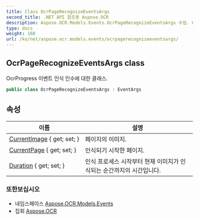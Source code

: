 ```yaml
---
title: Class OcrPageRecognizeEventsArgs
second_title: .NET API 참조용 Aspose.OCR
description: Aspose.OCR.Models.Events.OcrPageRecognizeEventsArgs 수업. OcrProgress 이벤트 인식 인수에 대한 클래스.
type: docs
weight: 160
url: /ko/net/aspose.ocr.models.events/ocrpagerecognizeeventsargs/
---
```

## OcrPageRecognizeEventsArgs class

OcrProgress 이벤트 인식 인수에 대한 클래스.

```csharp
public class OcrPageRecognizeEventsArgs : EventArgs
```

## 속성

| 이름 | 설명 |
| --- | --- |
| [CurrentImage](../../aspose.ocr.models.events/ocrpagerecognizeeventsargs/currentimage/) { get; set; } | 페이지의 이미지. |
| [CurrentPage](../../aspose.ocr.models.events/ocrpagerecognizeeventsargs/currentpage/) { get; set; } | 인식되기 시작한 페이지. |
| [Duration](../../aspose.ocr.models.events/ocrpagerecognizeeventsargs/duration/) { get; set; } | 인식 프로세스 시작부터 현재 이미지가 인식되는 순간까지의 시간입니다. |

### 또한보십시오

* 네임스페이스 [Aspose.OCR.Models.Events](../../aspose.ocr.models.events/)
* 집회 [Aspose.OCR](../../)


